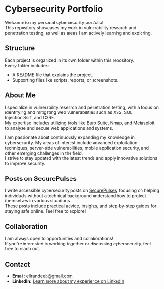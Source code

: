# Cybersecurity Portfolio

Welcome to my personal cybersecurity portfolio!  
This repository showcases my work in vulnerability research and penetration testing, as well as areas I am actively learning and exploring.

## Structure
Each project is organized in its own folder within this repository.  
Every folder includes:
- A README file that explains the project.
- Supporting files like scripts, reports, or screenshots.

## About Me
I specialize in vulnerability research and penetration testing, with a focus on identifying and mitigating web vulnerabilities such as XSS, SQL Injection,Ssrf, and CSRF.  
My expertise includes utilizing tools like Burp Suite, Nmap, and Metasploit to analyze and secure web applications and systems.

I am passionate about continuously expanding my knowledge in cybersecurity. My areas of interest include advanced exploitation techniques, server-side vulnerabilities, mobile application security, and other emerging challenges in the field.  
I strive to stay updated with the latest trends and apply innovative solutions to improve security.

## Posts on SecurePulses
I write accessible cybersecurity posts on [SecurePulses](https://securepulses.com), focusing on helping individuals without a technical background understand how to protect themselves in various situations.  
These posts include practical advice, insights, and step-by-step guides for staying safe online. Feel free to explore!

## Collaboration
I am always open to opportunities and collaborations!  
If you're interested in working together or discussing cybersecurity, feel free to reach out.

## Contact
- **Email:** elirandeeb@gmail.com  
- **LinkedIn:** [Learn more about my experience on LinkedIn](https://www.linkedin.com/in/laui-deeb/)
